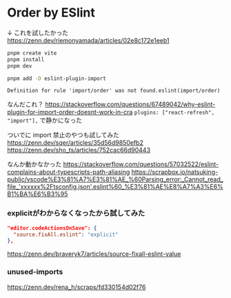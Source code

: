# Order by ESlint

↓ これを試したかった
https://zenn.dev/riemonyamada/articles/02e8c172e1eeb1

```sh
pnpm create vite
pnpm install
pnpm dev

pnpm add -D eslint-plugin-import
```

```
Definition for rule 'import/order' was not found.eslint(import/order)
```

なんだこれ？
https://stackoverflow.com/questions/67489042/why-eslint-plugin-for-import-order-doesnt-work-in-cra
`plugins: ["react-refresh", "import"],` で静かになった

ついでに import 禁止のやつも試してみた
https://zenn.dev/sqer/articles/35d56d9850efb2
https://zenn.dev/sho_ts/articles/752cac66d90443

なんか動かなかった
https://stackoverflow.com/questions/57032522/eslint-complains-about-typescripts-path-aliasing
https://scrapbox.io/natsuking-public/vscode%E3%81%A7%E3%81%AE_%60Parsing_error:_Cannot_read_file_'xxxxxx%2Ftsconfig.json'.eslint%60_%E3%81%AE%E8%A7%A3%E6%B1%BA%E6%B3%95

### explicitがわからなくなったから試してみた

```json
"editor.codeActionsOnSave": {
  "source.fixAll.eslint": "explicit"
},
```

https://zenn.dev/braveryk7/articles/source-fixall-eslint-value

### unused-imports

https://zenn.dev/rena_h/scraps/fd330154d02f76

